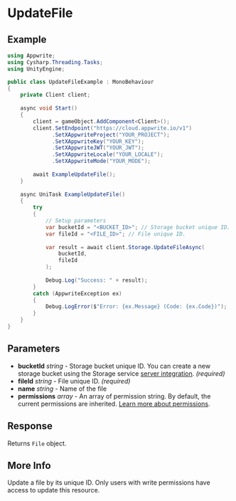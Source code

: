 # UpdateFile

## Example

```csharp
using Appwrite;
using Cysharp.Threading.Tasks;
using UnityEngine;

public class UpdateFileExample : MonoBehaviour
{
    private Client client;
    
    async void Start()
    {
        client = gameObject.AddComponent<Client>();
        client.SetEndpoint("https://cloud.appwrite.io/v1")
              .SetXAppwriteProject("YOUR_PROJECT");
              .SetXAppwriteKey("YOUR_KEY");
              .SetXAppwriteJWT("YOUR_JWT");
              .SetXAppwriteLocale("YOUR_LOCALE");
              .SetXAppwriteMode("YOUR_MODE");
        
        await ExampleUpdateFile();
    }
    
    async UniTask ExampleUpdateFile()
    {
        try
        {
            // Setup parameters
            var bucketId = "<BUCKET_ID>"; // Storage bucket unique ID. You can create a new storage bucket using the Storage service [server integration](https://appwrite.io/docs/server/storage#createBucket).
            var fileId = "<FILE_ID>"; // File unique ID.
            
            var result = await client.Storage.UpdateFileAsync(
                bucketId,
                fileId
            );
            
            Debug.Log("Success: " + result);
        }
        catch (AppwriteException ex)
        {
            Debug.LogError($"Error: {ex.Message} (Code: {ex.Code})");
        }
    }
}
```

## Parameters

- **bucketId** *string* - Storage bucket unique ID. You can create a new storage bucket using the Storage service [server integration](https://appwrite.io/docs/server/storage#createBucket). *(required)*
- **fileId** *string* - File unique ID. *(required)*
- **name** *string* - Name of the file
- **permissions** *array* - An array of permission string. By default, the current permissions are inherited. [Learn more about permissions](https://appwrite.io/docs/permissions).

## Response

Returns `File` object.
## More Info

Update a file by its unique ID. Only users with write permissions have access to update this resource.
